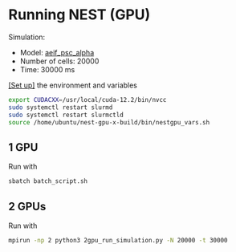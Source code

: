 # Running NEST (GPU)

Simulation:
- Model: [aeif_psc_alpha](https://nest-gpu.readthedocs.io/en/latest/models/index.html)
- Number of cells: 20000
- Time: 30000 ms

[[Set up]](https://github.com/raopr/neuroscience-on-FABRIC/issues/6#issuecomment-1758516441) the environment and variables
```bash
export CUDACXX=/usr/local/cuda-12.2/bin/nvcc
sudo systemctl restart slurmd
sudo systemctl restart slurmctld
source /home/ubuntu/nest-gpu-x-build/bin/nestgpu_vars.sh
```

## 1 GPU
Run with
```bash
sbatch batch_script.sh
```

## 2 GPUs
Run with
```bash
mpirun -np 2 python3 2gpu_run_simulation.py -N 20000 -t 30000
```
